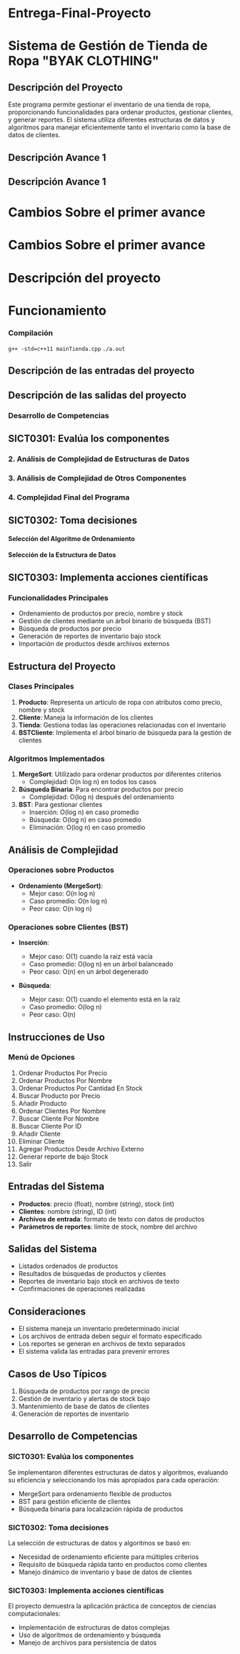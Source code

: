 # Entrega-Final-Proyecto
# Sistema de Gestión de Tienda de Ropa "BYAK CLOTHING"

## Descripción del Proyecto
Este programa permite gestionar el inventario de una tienda de ropa, proporcionando funcionalidades para ordenar productos, gestionar clientes, y generar reportes. El sistema utiliza diferentes estructuras de datos y algoritmos para manejar eficientemente tanto el inventario como la base de datos de clientes.

## Descripción Avance 1

## Descripción Avance 1

# Cambios Sobre el primer avance

# Cambios Sobre el primer avance

# Descripción del proyecto

# Funcionamiento

### Compilación
`g++ -std=c++11 mainTienda.cpp` 
`./a.out` 

## Descripción de las entradas del proyecto

## Descripción de las salidas del proyecto

### Desarrollo de Competencias

## SICT0301: Evalúa los componentes

### 2. **Análisis de Complejidad de Estructuras de Datos**

### 3. **Análisis de Complejidad de Otros Componentes**

### 4. **Complejidad Final del Programa**

## SICT0302: Toma decisiones

#### Selección del Algoritmo de Ordenamiento

#### Selección de la Estructura de Datos

## SICT0303: Implementa acciones científicas


### Funcionalidades Principales
- Ordenamiento de productos por precio, nombre y stock
- Gestión de clientes mediante un árbol binario de búsqueda (BST)
- Búsqueda de productos por precio
- Generación de reportes de inventario bajo stock
- Importación de productos desde archivos externos

## Estructura del Proyecto

### Clases Principales
1. **Producto**: Representa un artículo de ropa con atributos como precio, nombre y stock
2. **Cliente**: Maneja la información de los clientes
3. **Tienda**: Gestiona todas las operaciones relacionadas con el inventario
4. **BSTCliente**: Implementa el árbol binario de búsqueda para la gestión de clientes

### Algoritmos Implementados
1. **MergeSort**: Utilizado para ordenar productos por diferentes criterios
   - Complejidad: O(n log n) en todos los casos
2. **Búsqueda Binaria**: Para encontrar productos por precio
   - Complejidad: O(log n) después del ordenamiento
3. **BST**: Para gestionar clientes
   - Inserción: O(log n) en caso promedio
   - Búsqueda: O(log n) en caso promedio
   - Eliminación: O(log n) en caso promedio

## Análisis de Complejidad

### Operaciones sobre Productos
- **Ordenamiento (MergeSort)**:
  - Mejor caso: O(n log n)
  - Caso promedio: O(n log n)
  - Peor caso: O(n log n)

### Operaciones sobre Clientes (BST)
- **Inserción**:
  - Mejor caso: O(1) cuando la raíz está vacía
  - Caso promedio: O(log n) en un árbol balanceado
  - Peor caso: O(n) en un árbol degenerado

- **Búsqueda**:
  - Mejor caso: O(1) cuando el elemento está en la raíz
  - Caso promedio: O(log n)
  - Peor caso: O(n)

## Instrucciones de Uso



### Menú de Opciones
1. Ordenar Productos Por Precio
2. Ordenar Productos Por Nombre
3. Ordenar Productos Por Cantidad En Stock
4. Buscar Producto por Precio
5. Añadir Producto
6. Ordenar Clientes Por Nombre
7. Buscar Cliente Por Nombre
8. Buscar Cliente Por ID
9. Añadir Cliente
10. Eliminar Cliente
11. Agregar Productos Desde Archivo Externo
12. Generar reporte de bajo Stock
13. Salir

## Entradas del Sistema
- **Productos**: precio (float), nombre (string), stock (int)
- **Clientes**: nombre (string), ID (int)
- **Archivos de entrada**: formato de texto con datos de productos
- **Parámetros de reportes**: límite de stock, nombre del archivo

## Salidas del Sistema
- Listados ordenados de productos
- Resultados de búsquedas de productos y clientes
- Reportes de inventario bajo stock en archivos de texto
- Confirmaciones de operaciones realizadas

## Consideraciones
- El sistema maneja un inventario predeterminado inicial
- Los archivos de entrada deben seguir el formato especificado
- Los reportes se generan en archivos de texto separados
- El sistema valida las entradas para prevenir errores

## Casos de Uso Típicos
1. Búsqueda de productos por rango de precio
2. Gestión de inventario y alertas de stock bajo
3. Mantenimiento de base de datos de clientes
4. Generación de reportes de inventario

## Desarrollo de Competencias

### SICT0301: Evalúa los componentes
Se implementaron diferentes estructuras de datos y algoritmos, evaluando su eficiencia y seleccionando los más apropiados para cada operación:
- MergeSort para ordenamiento flexible de productos
- BST para gestión eficiente de clientes
- Búsqueda binaria para localización rápida de productos

### SICT0302: Toma decisiones
La selección de estructuras de datos y algoritmos se basó en:
- Necesidad de ordenamiento eficiente para múltiples criterios
- Requisito de búsqueda rápida tanto en productos como clientes
- Manejo dinámico de inventario y base de datos de clientes

### SICT0303: Implementa acciones científicas
El proyecto demuestra la aplicación práctica de conceptos de ciencias computacionales:
- Implementación de estructuras de datos complejas
- Uso de algoritmos de ordenamiento y búsqueda
- Manejo de archivos para persistencia de datos

